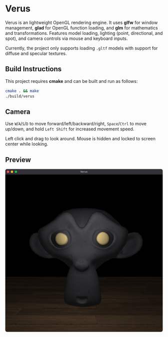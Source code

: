 # Verus
Verus is an lightweight OpenGL rendering engine. It uses **glfw** for window management, **glad** for OpenGL function loading, and **glm** for mathematics and transformations. Features model loading, lighting (point, directional, and spot), and camera controls via mouse and keyboard inputs.

Currently, the project only supports loading `.gltf` models with support for diffuse and specular textures.

## Build Instructions
This project requires **cmake** and can be built and run as follows:

```sh
cmake . && make
./build/verus
```

## Camera
Use `W`/`A`/`S`/`D` to move forward/left/backward/right, `Space`/`Ctrl` to move up/down, and hold `Left Shift` for increased movement speed.

Left click and drag to look around. Mouse is hidden and locked to screen center while looking.

## Preview
<img src='assets/example.png' width='600'>

